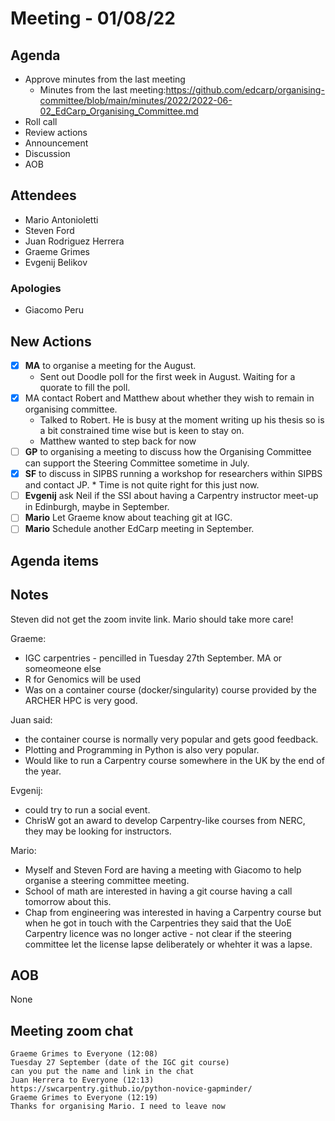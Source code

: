 # Meeting - 01/08/22

## Agenda

* Approve minutes from the last meeting
   * Minutes from the last meeting:https://github.com/edcarp/organising-committee/blob/main/minutes/2022/2022-06-02_EdCarp_Organising_Committee.md
* Roll call
* Review actions
* Announcement
* Discussion
* AOB

## Attendees

* Mario Antonioletti
* Steven Ford
* Juan Rodriguez Herrera
* Graeme Grimes
* Evgenij Belikov

###  Apologies
* Giacomo Peru

## New Actions

- [x] **MA** to organise a meeting for the August.
    * Sent out Doodle poll for the first week in August. Waiting for a quorate to fill the poll.
- [x] MA contact Robert and Matthew about whether they wish to remain in organising committee. 
    * Talked to Robert. He is busy at the moment writing up his thesis so is a bit constrained time wise but is keen to stay on.
    * Matthew wanted to step back for now
- [ ] **GP** to organising a meeting to discuss how the Organising Committee can support the Steering Committee sometime in July. 
- [x] **SF** to discuss in SIPBS running a workshop for researchers within SIPBS and contact JP.
      * Time is not quite right for this just now.
- [ ] **Evgenij** ask Neil if the SSI about having a Carpentry instructor meet-up in Edinburgh, maybe in September.
- [ ] **Mario** Let Graeme know about teaching git at IGC.
- [ ] **Mario** Schedule another EdCarp meeting in September.

## Agenda items


## Notes 

Steven did not get the zoom invite link. Mario should take more care!

Graeme:
* IGC carpentries - pencilled in Tuesday 27th September. MA or someomeone else
* R for Genomics will be used
* Was on a container course (docker/singularity) course provided by the ARCHER HPC is very good.

Juan said: 
* the container course is normally very popular and gets good feedback. 
* Plotting and Programming in Python is also very popular.
* Would like to run a Carpentry course somewhere in the UK by the end of the year.

Evgenij:
* could try to run a social event.
* ChrisW got an award to develop Carpentry-like courses from NERC, they may be looking for instructors.

Mario:
* Myself and Steven Ford are having a meeting with Giacomo to help organise a steering committee meeting.
* School of math are interested in having a git course having a call tomorrow about this.
* Chap from engineering was interested in having a Carpentry course but when he got in touch with the Carpentries they said that the UoE Carpentry licence was no longer active - not clear if the steering committee let the license lapse deliberately or whehter it was a lapse.

## AOB

None

## Meeting zoom chat

```
Graeme Grimes to Everyone (12:08)
Tuesday 27 September (date of the IGC git course)
can you put the name and link in the chat
Juan Herrera to Everyone (12:13)
https://swcarpentry.github.io/python-novice-gapminder/
Graeme Grimes to Everyone (12:19)
Thanks for organising Mario. I need to leave now
```
